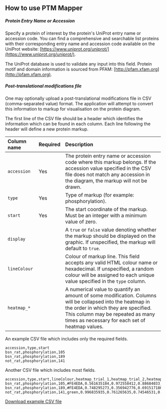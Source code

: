 ## How to use PTM Mapper

##### Protein Entry Name or Accession

Specify a protein of interest by the protein's UniProt entry name or accession code. You can find a comprehensive and searchable list proteins with their corresponding entry name and accession code available on the UniProt website: [https://www.uniprot.org/uniprot/](https://www.uniprot.org/uniprot/).

The UniProt database is used to validate any input into this field. Protein motif and domain information is sourced from PFAM: [http://pfam.xfam.org](http://pfam.xfam.org).

##### Post-translational modifications file

One may optionally upload a post-translational modifications file in CSV (comma-separated value) format. The application will attempt to convert this information to markup for visualisation on the protein diagram.

The first line of the CSV file should be a header which identifies the information which can be found in each column. Each line following the header will define a new protein markup.

|Column name|Required|Description|
|:-|:-|:-|
|`accession`|Yes|The protein entry name or accession code where this markup belongs. If the accession value specified in the CSV file does not match any accession in the diagram, the markup will not be drawn.|
|`type`|Yes|Type of markup (for example: phosphorylation).|
|`start`|Yes|The start coordinate of the markup. Must be an integer with a minimum value of zero.|
|`display`||A `true` or `false` value denoting whether the markup should be displayed on the graphic. If unspecified, the markup will default to `true`.|
|`lineColour`||Colour of markup line. This field accepts any valid HTML colour name or hexadecimal. If unspecified, a random colour will be assigned to each unique value specified in the `type` column.|
|`heatmap_*`||A numerical value to quantify an amount of some modification. Columns will be collapsed into the heatmap in the order in which they are specified. This column may be repeated as many times as necessary for each set of heatmap values.|

An example CSV file which includes only the required fields.

```
accession,type,start
bsn_rat,phosphorylation,105
bsn_rat,phosphorylation,189
not_rat,phosphorylation,141
```

Another CSV file which includes most fields.

```
accession,type,start,lineColour,heatmap_trial_1,heatmap_trial_2,heatmap_trial_3,heatmap_trial_4,heatmap_trial_5
bsn_rat,phosphorylation,105,#FE4EDA,0.561635184,0.972558412,0.88684033,0.595734213,0.805348794
bsn_rat,phosphorylation,189,#FE4EDA,0.748295273,0.356942776,0.691517186,0.332498155,0.5100571
not_rat,phosphorylation,141,green,0.996835935,0.761265635,0.74546531,0.285868099,0.513450914
```

[Download example CSV file](/example-csv)
